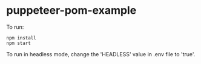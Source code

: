 # puppeteer-pom-example

To run:

```
npm install
npm start
```

To run in headless mode, change the 'HEADLESS' value in .env file to 'true'.
